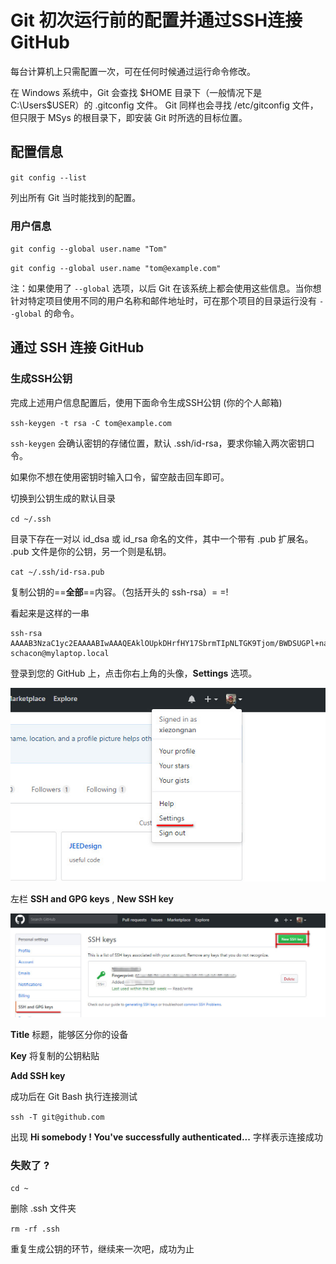 # Git 初次运行前的配置并通过SSH连接GitHub

每台计算机上只需配置一次，可在任何时候通过运行命令修改。

在 Windows 系统中，Git 会查找 $HOME 目录下（一般情况下是 C:\Users\$USER）的 .gitconfig 文件。
Git 同样也会寻找 /etc/gitconfig 文件，但只限于 MSys 的根目录下，即安装 Git 时所选的目标位置。



## 配置信息

`git config --list`

列出所有 Git 当时能找到的配置。



### 用户信息

`git config --global user.name "Tom"`

`git config --global user.name "tom@example.com"`

注：如果使用了 `--global` 选项，以后 Git 在该系统上都会使用这些信息。当你想针对特定项目使用不同的用户名称和邮件地址时，可在那个项目的目录运行没有 `--global` 的命令。



## 通过 SSH 连接 GitHub

### 生成SSH公钥

完成上述用户信息配置后，使用下面命令生成SSH公钥 (你的个人邮箱)

`ssh-keygen -t rsa -C tom@example.com`

`ssh-keygen` 会确认密钥的存储位置，默认 .ssh/id-rsa，要求你输入两次密钥口令。

如果你不想在使用密钥时输入口令，留空敲击回车即可。

切换到公钥生成的默认目录

`cd ~/.ssh`

目录下存在一对以 id_dsa 或 id_rsa 命名的文件，其中一个带有 .pub 扩展名。 .pub 文件是你的公钥，另一个则是私钥。

`cat ~/.ssh/id-rsa.pub`

复制公钥的==**全部**==内容。（包括开头的 ssh-rsa）= =!

看起来是这样的一串

```
ssh-rsa AAAAB3NzaC1yc2EAAAABIwAAAQEAklOUpkDHrfHY17SbrmTIpNLTGK9Tjom/BWDSUGPl+nafzlHDTYW7hdI4yZ5ew18JH4JW9jbhUFrviQzM7xlELEVf4h9lFX5QVkbPppSwg0cda3Pbv7kOdJ/MTyBlWXFCR+HAo3FXRitBqxiX1nKhXpHAZsMciLq8V6RjsNAQwdsdMFvSlVK/7XAt3FaoJoAsncM1Q9x5+3V0Ww68/eIFmb1zuUFljQJKprrX88XypNDvjYNby6vw/Pb0rwert/EnmZ+AW4OZPnTPI89ZPmVMLuayrD2cE86Z/il8b+gw3r3+1nKatmIkjn2so1d01QraTlMqVSsbxNrRFi9wrf+M7Q== schacon@mylaptop.local
```



登录到您的 GitHub 上，点击你右上角的头像，**Settings** 选项。

![](images\configuration\1.jpg)

左栏 **SSH and GPG keys**  , **New SSH key**

![](images\configuration\2.jpg)

**Title** 标题，能够区分你的设备

**Key** 将复制的公钥粘贴 

**Add SSH key**



成功后在 Git Bash 执行连接测试

`ssh -T git@github.com`

出现 **Hi somebody ! You've successfully authenticated...** 字样表示连接成功



### 失败了 ?

`cd ~`

删除 .ssh 文件夹

`rm -rf .ssh`

重复生成公钥的环节，继续来一次吧，成功为止

